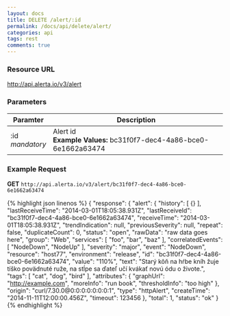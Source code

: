 ```yaml
---
layout: docs
title: DELETE /alert/:id
permalink: /docs/api/delete/alert/
categories: api
tags: rest
comments: true
---
```


### Resource URL

http://api.alerta.io/v3/alert

### Parameters

| Paramter | Description |
| -------- | -------- |
| :id<br>_mandatory_| Alert id<br>**Example Values:** bc31f0f7-dec4-4a86-bce0-6e1662a63474|

### Example Request

**GET** `http://api.alerta.io/v3/alert/bc31f0f7-dec4-4a86-bce0-6e1662a63474`

{% highlight json linenos %}
{
  "response": {
    "alert": {
      "history": [
        {}
      ],
      "lastReceiveTime": "2014-03-01T18:05:38.931Z",
      "lastReceiveId": "bc31f0f7-dec4-4a86-bce0-6e1662a63474",
      "receiveTime": "2014-03-01T18:05:38.931Z",
      "trendIndication": null,
      "previousSeverity": null,
      "repeat": false,
      "duplicateCount": 0,
      "status": "open",
      "rawData": "raw data goes here",
      "group": "Web",
      "services": [
        "foo",
        "bar",
        "baz"
      ],
      "correlatedEvents": [
        "NodeDown",
        "NodeUp"
      ],
      "severity": "major",
      "event": "NodeDown",
      "resource": "host77",
      "environment": "release",
      "id": "bc31f0f7-dec4-4a86-bce0-6e1662a63474",
      "value": "110%",
      "text": "Starý kôň na hŕbe kníh žuje tíško povädnuté ruže, na stĺpe sa ďateľ učí kvákať novú ódu o živote.",
      "tags": [
        "cat",
        "dog",
        "bird"
      ],
      "attributes": {
        "graphUrl": "http://example.com",
        "moreInfo": "run book",
        "thresholdInfo": "too high"
      },
      "origin": "curl/7.30.0@0:0:0:0:0:0:0:1",
      "type": "httpAlert",
      "createTime": "2014-11-11T12:00:00.456Z",
      "timeout": 123456
    },
    "total": 1,
    "status": "ok"
  }
{% endhighlight %}
